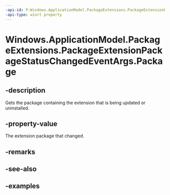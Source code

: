 ```yaml
---
-api-id: P:Windows.ApplicationModel.PackageExtensions.PackageExtensionPackageStatusChangedEventArgs.Package
-api-type: winrt property
---
```


# Windows.ApplicationModel.PackageExtensions.PackageExtensionPackageStatusChangedEventArgs.Package

<!--
public Windows.ApplicationModel.Package Package { get; }
-->

## -description

Gets the package containing the extension that is being updated or uninstalled.

## -property-value

The extension package that changed.

## -remarks

## -see-also

## -examples
